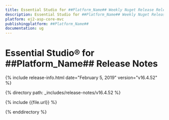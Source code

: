 ```yaml
---
title: Essential Studio for ##Platform_Name## Weekly Nuget Release Release Notes  
description: Essential Studio for ##Platform_Name## Weekly Nuget Release Release Notes  
platform: ej2-asp-core-mvc
publishingplatform: ##Platform_Name##
documentation: ug
---
```


# Essential Studio&reg; for  ##Platform_Name##  Release Notes  

{% include release-info.html date="February 5, 2019"   version="v16.4.52"  %} 

{% directory path: _includes/release-notes/v16.4.52 %}

{% include {{file.url}} %}

{% enddirectory %}
